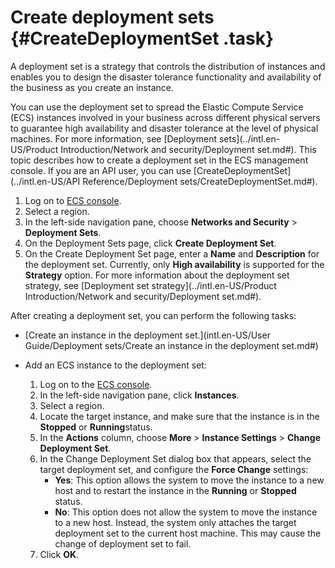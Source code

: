 # Create deployment sets {#CreateDeploymentSet .task}

A deployment set is a strategy that controls the distribution of instances and enables you to design the disaster tolerance functionality and availability of the business as you create an instance.

You can use the deployment set to spread the Elastic Compute Service \(ECS\) instances involved in your business across different physical servers to guarantee high availability and disaster tolerance at the level of physical machines. For more information, see [Deployment sets](../intl.en-US/Product Introduction/Network and security/Deployment set.md#). This topic describes how to create a deployment set in the ECS management console. If you are an API user, you can use [CreateDeploymentSet](../intl.en-US/API Reference/Deployment sets/CreateDeploymentSet.md#).

1.  Log on to [ECS console](https://ecs.console.aliyun.com/). 
2.  Select a region. 
3.  In the left-side navigation pane, choose **Networks and Security** \> **Deployment Sets**. 
4.  On the Deployment Sets page, click **Create Deployment Set**. 
5.   On the Create Deployment Set page, enter a **Name** and **Description** for the deployment set. Currently, only **High availability** is supported for the **Strategy** option. For more information about the deployment set strategy, see [Deployment set strategy](../intl.en-US/Product Introduction/Network and security/Deployment set.md#). 

After creating a deployment set, you can perform the following tasks:

-   [Create an instance in the deployment set.](intl.en-US/User Guide/Deployment sets/Create an instance in the deployment set.md#)

-   Add an ECS instance to the deployment set:

    1.  Log on to the [ECS console](https://ecs.console.aliyun.com/).
    2.  In the left-side navigation pane, click **Instances**.
    3.  Select a region.
    4.  Locate the target instance, and make sure that the instance is in the **Stopped** or **Running**status.
    5.  In the **Actions** column, choose **More** \> **Instance Settings** \> **Change Deployment Set**.
    6.  In the Change Deployment Set dialog box that appears, select the target deployment set, and configure the **Force Change** settings:
        -   **Yes**: This option allows the system to move the instance to a new host and to restart the instance in the **Running** or **Stopped** status.
        -   **No**: This option does not allow the system to move the instance to a new host. Instead, the system only attaches the target deployment set to the current host machine. This may cause the change of deployment set to fail.
    7.  Click **OK**.

